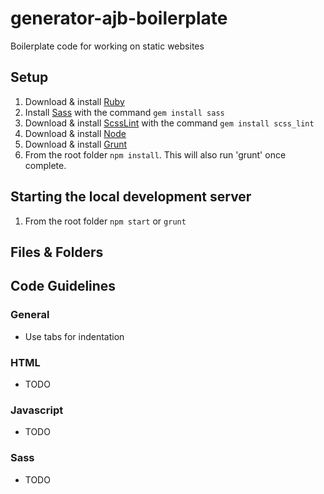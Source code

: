 # generator-ajb-boilerplate

Boilerplate code for working on static websites

## Setup
1. Download & install [Ruby](http://rubyinstaller.org/)
1. Install [Sass](http://sass-lang.com/install) with the command `gem install sass`
1. Download & install [ScssLint](https://github.com/brigade/scss-lint) with the command `gem install scss_lint`
1. Download & install [Node](https://nodejs.org)
1. Download & install [Grunt](http://gruntjs.com/)
1. From the root folder `npm install`. This will also run 'grunt' once complete.

## Starting the local development server
1. From the root folder `npm start` or `grunt`

## Files & Folders

## Code Guidelines

### General
* Use tabs for indentation

### HTML
* TODO

### Javascript
* TODO

### Sass
* TODO